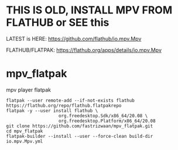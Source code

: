 # THIS IS OLD, INSTALL MPV FROM FLATHUB or SEE this 

LATEST is HERE: https://github.com/flathub/io.mpv.Mpv

FLATHUB/FLATPAK: https://flathub.org/apps/details/io.mpv.Mpv

# mpv_flatpak
mpv player flatpak

```
flatpak --user remote-add --if-not-exists flathub https://flathub.org/repo/flathub.flatpakrepo
flatpak -y --user install flathub \
                    org.freedesktop.Sdk/x86_64/20.08 \
                    org.freedesktop.Platform/x86_64/20.08
git clone https://github.com/fastrizwaan/mpv_flatpak.git
cd mpv_flatpak
flatpak-builder --install --user --force-clean build-dir io.mpv.Mpv.yml 
```
